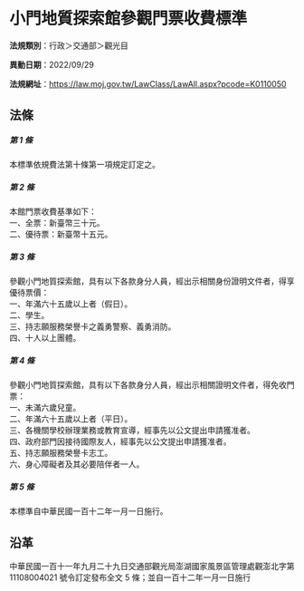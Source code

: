 # 小門地質探索館參觀門票收費標準



**法規類別**：行政＞交通部＞觀光目

**異動日期**：2022/09/29  

**法規網址**：https://law.moj.gov.tw/LawClass/LawAll.aspx?pcode=K0110050



## 法條
##### 第 1 條
本標準依規費法第十條第一項規定訂定之。

##### 第 2 條
本館門票收費基準如下：  
一、全票：新臺幣三十元。  
二、優待票：新臺幣十五元。

##### 第 3 條
參觀小門地質探索館，具有以下各款身分人員，經出示相關身份證明文件者，得享優待票價：  
一、年滿六十五歲以上者（假日）。  
二、學生。  
三、持志願服務榮譽卡之義勇警察、義勇消防。  
四、十人以上團體。

##### 第 4 條
參觀小門地質探索館，具有以下各款身分人員，經出示相關證明文件者，得免收門票：  
一、未滿六歲兒童。  
二、年滿六十五歲以上者（平日）。  
三、各機關學校辦理業務或教育宣導，經事先以公文提出申請獲准者。  
四、政府部門因接待國際友人，經事先以公文提出申請獲准者。  
五、持志願服務榮譽卡志工。  
六、身心障礙者及其必要陪伴者一人。

##### 第 5 條
本標準自中華民國一百十二年一月一日施行。

## 沿革
中華民國一百十一年九月二十九日交通部觀光局澎湖國家風景區管理處觀澎北字第 11108004021  號令訂定發布全文 5  條；並自一百十二年一月一日施行
